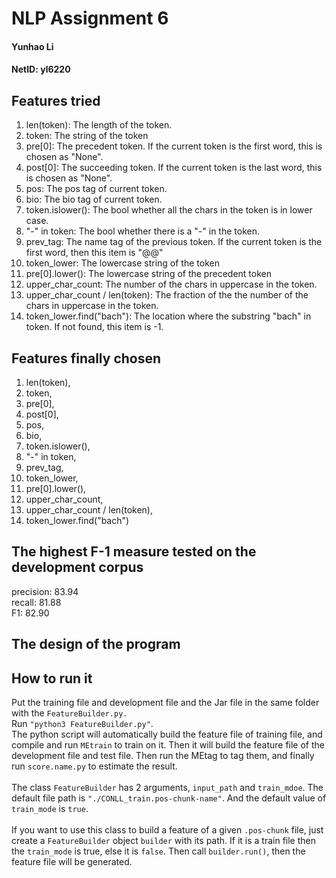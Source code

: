 # NLP Assignment 6
#### Yunhao Li
#### NetID: yl6220

## Features tried
1.  len(token): The length of the token.
2.  token: The string of the token
3.  pre[0]: The precedent token. If the current token is the first word, this is chosen as "None".
4.  post[0]: The succeeding token. If the current token is the last word, this is chosen as "None".
5.  pos: The pos tag of current token.
6.  bio: The bio tag of current token. 
7.  token.islower(): The bool whether all the chars in the token is in lower case.
8.  "-" in token: The bool whether there is a "-" in the token.
9.  prev_tag: The name tag of the previous token. If the current token is the first word, then this item is "@@"
10. token_lower: The lowercase string of the token
11. pre[0].lower(): The lowercase string of the precedent token
12. upper_char_count: The number of the chars in uppercase in the token. 
13. upper_char_count / len(token): The fraction of the the number of the chars in uppercase in the token.
14. token_lower.find("bach"): The location where the substring "bach" in token. If not found, this item is -1.

## Features finally chosen
1.  len(token), 
2.  token, 
3.  pre[0], 
4.  post[0], 
5.  pos, 
6.  bio, 
7.  token.islower(), 
8.  "-" in token, 
9.  prev_tag,
10. token_lower, 
11. pre[0].lower(), 
12. upper_char_count, 
13. upper_char_count / len(token),
14. token_lower.find("bach")

## The highest F-1 measure tested on the development corpus
  precision: 83.94<br>
  recall:    81.88<br> 
  F1:        82.90<br>
  
## The design of the program

## How to run it
Put the training file and development file and the Jar file in the same folder with the `FeatureBuilder.py.`<br>
Run `"python3 FeatureBuilder.py"`.<br>
The python script will automatically build the feature file of training file, and compile and run `MEtrain` to train on it.
Then it will build the feature file of the development file and test file. Then run the MEtag to tag them, and finally 
run `score.name.py` to estimate the result.<br>
<br>
The class `FeatureBuilder` has 2 arguments, `input_path` and `train_mdoe`. The default file path is `"./CONLL_train.pos-chunk-name"`. And the default value of `train_mode` is `true`. <br>
<br>
If you want to use this class to build a feature of a given `.pos-chunk` file, just create a `FeatureBuilder` object `builder` with its path. If it is a train file then the `train_mode` is true, else it is `false`.
Then call `builder.run()`, then the feature file will be generated.
